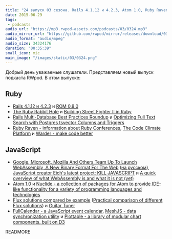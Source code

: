```yaml
---
title: "24 выпуск 03 сезона. Rails 4.1.12 и 4.2.3, Atom 1.0, Ruby Raven, WebAssembly, Nuclide, FullCalendar и прочее"
date: 2015-06-29
tags:
 - podcasts
audio_url: "https://mp3.rwpod-assets.com/podcasts/03/0324.mp3"
audio_mirror_url: "https://github.com/rwpod/mirror/releases/download/03.24/0324.mp3"
audio_format: "audio/mpeg"
audio_size: 34324176
duration: "00:35:39"
small_icon: mic
main_image: "/images/static/03/0324.png"
---
```


Добрый день уважаемые слушатели. Представляем новый выпуск подкаста RWpod. В этом выпуске:

## Ruby

 - [Rails 4.1.12 и 4.2.3](http://weblog.rubyonrails.org/2015/6/26/Rails-4-2-3-and-4-1-12-have-been-released/) и [ROM 0.8.0](http://rom-rb.org/blog/2015/06/22/rom-0-8-0-released/)
 - [The Ruby Rabbit Hole](https://sectionfive.net/blog/2014/12/09/the-ruby-rabbit-hole/) и [Building Street Fighter II in Ruby](http://nikolay.rocks/2015-06-16-building-streetfighter)
 - [Rails Multi-Database Best Practices Roundup](http://technology.customink.com/blog/2015/06/22/rails-multi-database-best-practices-roundup/) и [Optimizing Full Text Search with Postgres tsvector Columns and Triggers](https://robots.thoughtbot.com/optimizing-full-text-search-with-postgres-tsvector-columns-and-triggers)
 - [Ruby Raven - information about Ruby Conferences](http://ruby.conferencesapp.com/), [The Code Climate Platform](http://blog.codeclimate.com/blog/2015/06/19/code-climate-platform/) и [Warder - make code better](http://github.com/yltsrc/warder)

## JavaScript

 - [Google, Microsoft, Mozilla And Others Team Up To Launch WebAssembly, A New Binary Format For The Web](http://techcrunch.com/2015/06/17/google-microsoft-mozilla-and-others-team-up-to-launch-webassembly-a-new-binary-format-for-the-web/) ([на русском](http://habrahabr.ru/post/260667/)), [JavaScript creator Eich's latest project: KILL JAVASCRIPT](http://www.theregister.co.uk/2015/06/18/brendan_eich_announces_webassembly/) и [A quick overview of what WebAssembly is and what it is not (yet)](http://bytecrafter.blogspot.com/2015/06/a-quick-overview-of-what-webassembly-is.html)
 - [Atom 1.0](http://blog.atom.io/2015/06/25/atom-1-0.html) и [Nuclide - a collection of packages for Atom to provide IDE-like functionality for a variety of programming languages and technologies](http://nuclide.io/)
 - [Flux solutions compared by example](http://pixelhunter.me/post/110248593059/flux-solutions-compared-by-example) ([Practical comparison of different Flux solutions](https://github.com/voronianski/flux-comparison)) и [Guitar Tuner](https://aerotwist.com/blog/guitar-tuner/)
 - [FullCalendar - a JavaScript event calendar](http://fullcalendar.io/), [MeshJS - data synchronization utility](http://mesh.mojojs.com/) и [Plottable - a library of modular chart components, built on D3](http://plottablejs.org/)

READMORE

